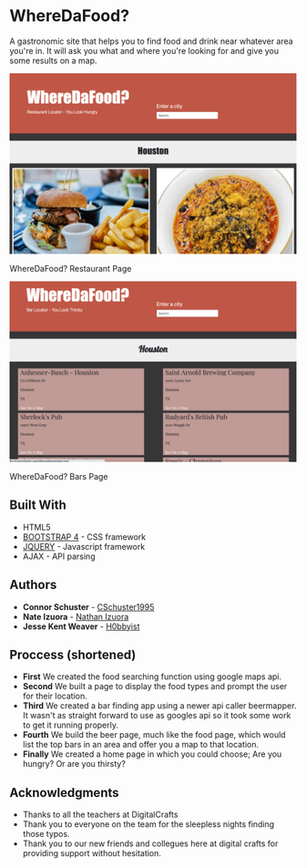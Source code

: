 # WhereDaFood?

A gastronomic site that helps you to find food and drink near whatever area you're in. It will ask you what and where you're
looking for and give you some results on a map.

<img src="images/screenshots/screenshot1.png">

WhereDaFood? Restaurant Page


<img src="images/screenshots/screenshot2.png">

WhereDaFood? Bars Page

## Built With

* HTML5
* [BOOTSTRAP 4](https://getbootstrap.com/) - CSS framework
* [JQUERY](https://jquery.com/) - Javascript framework
* AJAX - API parsing




## Authors

* **Connor Schuster** - [CSchuster1995](https://github.com/CSchuster1995)
* **Nate Izuora** - [Nathan Izuora](https://github.com/NathanIzuora)
* **Jesse Kent Weaver** - [H0bbyist](https://github.com/H0bbyist)


## Proccess (shortened)

* **First** We created the food searching function using google maps api.
* **Second** We built a page to display the food types and prompt the user for their location.
* **Third** We created a bar finding app using a newer api caller beermapper. It wasn't as straight forward to use as googles api so it took some work to get it running properly.
* **Fourth** We build the beer page, much like the food page, which would list the top bars in an area and offer you a map to that location.
* **Finally** We created a home page in which you could choose; Are you hungry? Or are you thirsty?



## Acknowledgments

* Thanks to all the teachers at DigitalCrafts
* Thank you to everyone on the team for the sleepless nights finding those typos. 
* Thank you to our new friends and collegues here at digital crafts for providing support without hesitation. 




